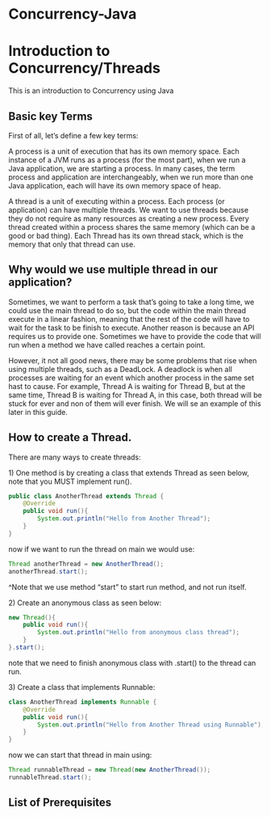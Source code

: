 # Concurrency-Java


<h1>Introduction to Concurrency/Threads</h1>
This is an introduction to Concurrency using Java<br />


<h2>Basic key Terms</h2>

<p>First of all, let’s define a few key terms:</p>
<p>A process is a unit of execution that has its own memory space. Each instance of a JVM runs as a process (for the most part), when we run a Java application, we are starting a process. In many cases, the term process and application are interchangeably, when we run more than one Java application, each will have its own memory space of heap. </p>
<p>A thread is a unit of executing within a process. Each process (or application) can have multiple threads. We want to use threads because they do not require as many resources as creating a new process. Every thread created within a process shares the same memory (which can be a good or bad thing). Each Thread has its own thread stack, which is the memory that only that thread can use. 
</p>

<h2>Why would we use multiple thread in our application?</h2>

<p>Sometimes, we want to perform a task that’s going to take a long time, we could use the main thread to do so, but the code within the main thread execute in a linear fashion, meaning that the rest of the code will have to wait for the task to be finish to execute. Another reason is because an API requires us to provide one. Sometimes we have to provide the code that will run when a method we have called reaches a certain point. </p>
<p>However, it not all good news, there may be some problems that rise when using multiple threads, such as a DeadLock. A deadlock is when all processes are waiting for an event which another process in the same set hast to cause. For example, Thread A is waiting for Thread B, but at the same time, Thread B is waiting for Thread A, in this case, both thread will be stuck for ever and non of them will ever finish. We will se an example of this later in this guide. 
</p>

<h2>How to create a Thread.</h2>

<p>There are many ways to create threads:</p> 
<p>	1) One method is by creating a class that extends Thread as seen below, note that you MUST implement run().  </p>

```Java
public class AnotherThread extends Thread {
    @Override
    public void run(){
        System.out.println("Hello from Another Thread");
    }
}
```
<p>now if we want to run the thread on main we would use:</p> 

```Java
Thread anotherThread = new AnotherThread();
anotherThread.start();
```

<p>^Note that we use method “start” to start run method, and not run itself. </p> 

<p>2) Create an anonymous class as seen below: </p> 

```Java
new Thread(){
    public void run(){
        System.out.println("Hello from anonymous class thread");
    }
}.start();
```
note that we need to finish anonymous class with .start() to the thread can run.

<p>3) Create a class that implements Runnable: </p> 

```Java
class AnotherThread implements Runnable {
    @Override
    public void run(){
        System.out.println("Hello from Another Thread using Runnable");
    }
}
```
now we can start that thread in main using: 

```Java
Thread runnableThread = new Thread(new AnotherThread());
runnableThread.start();
```

<p></p> 



<h2>List of Prerequisites</h2>

<br />
